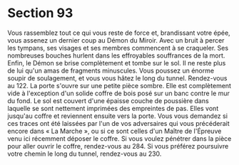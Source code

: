 # Section 93

Vous rassemblez tout ce qui vous reste de force et, brandissant votre épée, vous assenez
un dernier coup au Démon du Miroir. Avec un bruit à percer les tympans, ses visages et
ses membres commencent à se craqueler. Ses nombreuses bouches hurlent dans les
effroyables souffrances de la mort. Enfin, le Démon se brise complètement et tombe sur
le sol. Il ne reste plus de lui qu'un amas de fragments minuscules. Vous poussez un
énorme soupir de soulagement, et vous vous hâtez le long du tunnel. Rendez-vous au
122.
La porte s'ouvre sur une petite pièce sombre. Elle est complètement vide à l'exception
d'un solide coffre de bois posé sur un banc contre le mur du fond. Le sol est couvert d'une
épaisse couche de poussière dans laquelle se sont nettement imprimées des empreintes de
pas. Elles vont jusqu'au coffre et reviennent ensuite vers la porte. Vous vous demandez si
ces traces ont été laissées par l'un de vos adversaires qui vous précéderait encore dans
« La Marche », ou si ce sont celles d'un Maître de l'Épreuve venu ici récemment déposer
le coffre. Si vous voulez pénétrer dans la pièce pour aller ouvrir le coffre, rendez-vous au
284. Si vous préférez poursuivre votre chemin le long du tunnel, rendez-vous au 230.
